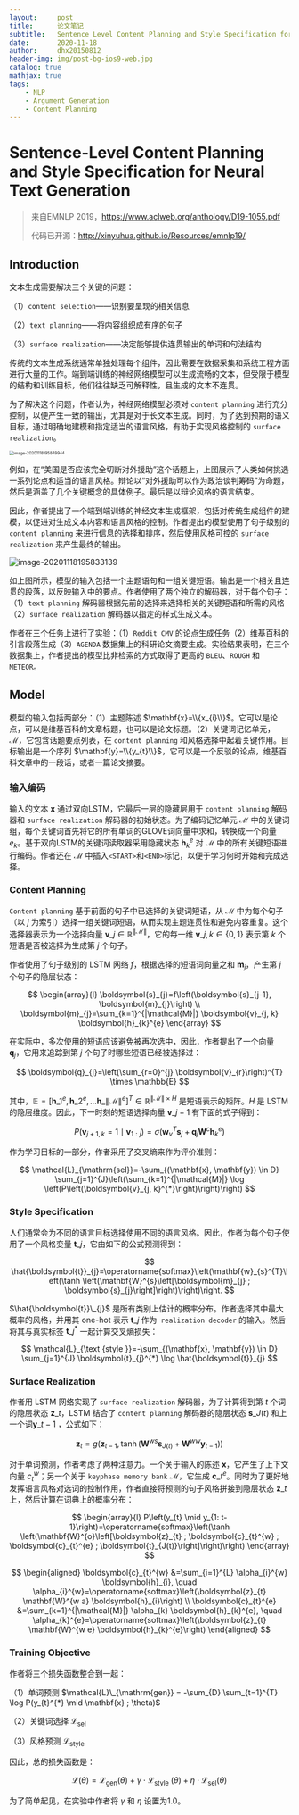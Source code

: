```yaml
---
layout:     post
title:      论文笔记
subtitle:   Sentence Level Content Planning and Style Specification for Neural Text Generation
date:       2020-11-18
author:     dhx20150812
header-img: img/post-bg-ios9-web.jpg
catalog: true
mathjax: true
tags:
    - NLP
    - Argument Generation
    - Content Planning
---
```


# Sentence-Level Content Planning and Style Specification for Neural Text Generation

> 来自EMNLP 2019，<https://www.aclweb.org/anthology/D19-1055.pdf>
>
> 代码已开源：<http://xinyuhua.github.io/Resources/emnlp19/>

##  Introduction

文本生成需要解决三个关键的问题：

（1）`content selection`——识别要呈现的相关信息

（2）`text planning`——将内容组织成有序的句子

（3）`surface realization`——决定能够提供连贯输出的单词和句法结构

传统的文本生成系统通常单独处理每个组件，因此需要在数据采集和系统工程方面进行大量的工作。端到端训练的神经网络模型可以生成流畅的文本，但受限于模型的结构和训练目标，他们往往缺乏可解释性，且生成的文本不连贯。

为了解决这个问题，作者认为，神经网络模型必须对 `content planning` 进行充分控制，以便产生一致的输出，尤其是对于长文本生成。同时，为了达到预期的语义目标，通过明确地建模和指定适当的语言风格，有助于实现风格控制的 `surface realization`。

<img src="https://note.youdao.com/yws/api/personal/file/WEB6e1dcad63165cd7dbb797c0fc3cfef43?method=download&shareKey=f638258f272c5d62e3cb0e11b3f18e81" alt="image-20201118195849944" style="zoom:50%;" />

例如，在“美国是否应该完全切断对外援助”这个话题上，上图展示了人类如何挑选一系列论点和适当的语言风格。辩论以“对外援助可以作为政治谈判筹码”为命题，然后是涵盖了几个关键概念的具体例子。最后是以辩论风格的语言结束。

因此，作者提出了一个端到端训练的神经文本生成框架，包括对传统生成组件的建模，以促进对生成文本内容和语言风格的控制。作者提出的模型使用了句子级别的 `content planning` 来进行信息的选择和排序，然后使用风格可控的 `surface realization` 来产生最终的输出。

![image-20201118195833139](https://note.youdao.com/yws/api/personal/file/WEB692f57f44765614bf437edfda740ff33?method=download&shareKey=846ddcfefc142200b0a34322df1af374)

如上图所示，模型的输入包括一个主题语句和一组关键短语。输出是一个相关且连贯的段落，以反映输入中的要点。作者使用了两个独立的解码器，对于每个句子：（1）`text planning` 解码器根据先前的选择来选择相关的关键短语和所需的风格（2）`surface realization` 解码器以指定的样式生成文本。

作者在三个任务上进行了实验：（1）`Reddit CMV` 的论点生成任务（2）维基百科的引言段落生成（3）`AGENDA` 数据集上的科研论文摘要生成。实验结果表明，在三个数据集上，作者提出的模型比非检索的方式取得了更高的 `BLEU`、`ROUGH` 和 `METEOR`。

## Model

模型的输入包括两部分：（1）主题陈述 $\mathbf{x}=\\{x_{i}\\}$。它可以是论点，可以是维基百科的文章标题，也可以是论文标题。（2）关键词记忆单元，$\mathcal{M}$，它包含话题要点列表，在 `content planning` 和风格选择中起着关键作用。目标输出是一个序列 $\mathbf{y}=\\{y_{t}\\}$，它可以是一个反驳的论点，维基百科文章中的一段话，或者一篇论文摘要。

### 输入编码

输入的文本 $\mathbf{x}$ 通过双向LSTM，它最后一层的隐藏层用于 `content planning` 解码器和  `surface realization` 解码器的初始状态。为了编码记忆单元 $\mathcal{M}$ 中的关键词组，每个关键词首先将它的所有单词的GLOVE词向量中求和，转换成一个向量 $e_{k}$。基于双向LSTM的关键词读取器采用隐藏状态 $\boldsymbol{h}_{k}^{e}$ 对 $\mathcal{M}$ 中的所有关键短语进行编码。作者还在 $\mathcal{M}$ 中插入`<START>`和`<END>`标记，以便于学习何时开始和完成选择。

### Content Planning

`Content planning` 基于前面的句子中已选择的关键词短语，从 $\mathcal{M}$ 中为每个句子（以 $j$ 为索引）选择一组关键词短语，从而实现主题连贯性和避免内容重复。这个选择器表示为一个选择向量 $\boldsymbol{v}\_{j} \in \mathbb{R}^{\|\mathcal{M}\|}$，它的每一维 $\boldsymbol{v}\_{j, k} \in\{0,1\}$ 表示第 $k$ 个短语是否被选择为生成第 $j$ 个句子。

作者使用了句子级别的 LSTM 网络 $f$，根据选择的短语词向量之和 $\boldsymbol{m}_{j}$，产生第 $j$ 个句子的隐层状态：

$$
\begin{array}{l}
\boldsymbol{s}_{j}=f\left(\boldsymbol{s}_{j-1}, \boldsymbol{m}_{j}\right) \\
\boldsymbol{m}_{j}=\sum_{k=1}^{|\mathcal{M}|} \boldsymbol{v}_{j, k} \boldsymbol{h}_{k}^{e}
\end{array}
$$

在实际中，多次使用的短语应该避免被再次选中，因此，作者提出了一个向量 $\boldsymbol{q}_{j}$，它用来追踪到第 $j$ 个句子时哪些短语已经被选择过：

$$
\boldsymbol{q}_{j}=\left(\sum_{r=0}^{j} \boldsymbol{v}_{r}\right)^{T} \times \mathbb{E}
$$

其中，$\mathbb{E}=\left[\boldsymbol{h}\_{1}^{e}, \boldsymbol{h}\_{2}^{e}, \ldots \boldsymbol{h}\_{\|\mathcal{M}\|}^{e}\right]^{T} \in \mathbb{R}^{\|\mathcal{M}\| \times H}$ 是短语表示的矩阵。$H$ 是 LSTM 的隐层维度。因此，下一时刻的短语选择向量 $\boldsymbol{v}\_{j+1}$ 有下面的式子得到：

$$
P\left(\boldsymbol{v}_{j+1, k}=1 \mid \boldsymbol{v}_{1: j}\right)=\sigma\left(\mathbf{w}_{v}^{T} \boldsymbol{s}_{j}+\boldsymbol{q}_{j} \mathbf{W}^{c} \boldsymbol{h}_{k}^{e}\right)
$$

作为学习目标的一部分，作者采用了交叉熵来作为评价准则：

$$
\mathcal{L}_{\mathrm{sel}}=-\sum_{(\mathbf{x}, \mathbf{y}) \in D} \sum_{j=1}^{J}\left(\sum_{k=1}^{|\mathcal{M}|} \log \left(P\left(\boldsymbol{v}_{j, k}^{*}\right)\right)\right)
$$

### Style Specification

人们通常会为不同的语言目标选择使用不同的语言风格。因此，作者为每个句子使用了一个风格变量 $\boldsymbol{t}\_{j}$，它由如下的公式预测得到：

$$
\hat{\boldsymbol{t}}_{j}=\operatorname{softmax}\left(\mathbf{w}_{s}^{T}\left(\tanh \left(\mathbf{W}^{s}\left[\boldsymbol{m}_{j} ; \boldsymbol{s}_{j}\right]\right)\right)\right.
$$

$\hat{\boldsymbol{t}}\_{j}$ 是所有类别上估计的概率分布。作者选择其中最大概率的风格，并用其 one-hot 表示 $\boldsymbol{t}\_{j}$ 作为` realization decoder` 的输入。然后将其与真实标签 $\boldsymbol{t}\_{j}^{*}$ 一起计算交叉熵损失：

$$
\mathcal{L}_{\text {style }}=-\sum_{(\mathbf{x}, \mathbf{y}) \in D} \sum_{j=1}^{J} \boldsymbol{t}_{j}^{*} \log \hat{\boldsymbol{t}}_{j}
$$


### Surface Realization

作者用 LSTM 网络实现了 `surface realization` 解码器，为了计算得到第 $t$ 个词的隐层状态 $\boldsymbol{z}\_{t}$，LSTM 结合了 `content planning` 解码器的隐层状态 $\boldsymbol{s}\_{J(t)}$ 和上一个词$\boldsymbol{y}\_{t-1}$ ，公式如下：

$$
\boldsymbol{z}_{t}=g\left(\boldsymbol{z}_{t-1}, \tanh \left(\mathbf{W}^{w s} \boldsymbol{s}_{J(t)}+\mathbf{W}^{w w} \boldsymbol{y}_{t-1}\right)\right)
$$

对于单词预测，作者考虑了两种注意力。一个关于输入的陈述 $\mathbf{x}$，它产生了上下文向量 $c_{t}^{w}$；另一个关于 `keyphase memory bank` $\mathcal{M}$，它生成 $\boldsymbol{c}\_{t}^{e}$。同时为了更好地发挥语言风格对选词的控制作用，作者直接将预测的句子风格拼接到隐层状态 $\boldsymbol{z}\_{t}$ 上，然后计算在词典上的概率分布：

$$
\begin{array}{l}
P\left(y_{t} \mid y_{1: t-1}\right)=\operatorname{softmax}\left(\tanh \left(\mathbf{W}^{o}\left[\boldsymbol{z}_{t} ; \boldsymbol{c}_{t}^{w} ; \boldsymbol{c}_{t}^{e} ; \boldsymbol{t}_{J(t)}\right]\right)\right) 
\end{array}
$$

$$
\begin{aligned}
\boldsymbol{c}_{t}^{w} &=\sum_{i=1}^{L} \alpha_{i}^{w} \boldsymbol{h}_{i}, \quad \alpha_{i}^{w}=\operatorname{softmax}\left(\boldsymbol{z}_{t} \mathbf{W}^{w a} \boldsymbol{h}_{i}\right) \\
\boldsymbol{c}_{t}^{e} &=\sum_{k=1}^{|\mathcal{M}|} \alpha_{k} \boldsymbol{h}_{k}^{e}, \quad \alpha_{k}^{e}=\operatorname{softmax}\left(\boldsymbol{z}_{t} \mathbf{W}^{w e} \boldsymbol{h}_{k}^{e}\right)
\end{aligned}
$$


### Training Objective

作者将三个损失函数整合到一起：

（1）单词预测 $\mathcal{L}\_{\mathrm{gen}} = -\sum_{D} \sum_{t=1}^{T} \log P(y_{t}^{*} \mid \mathbf{x} ; \theta)$

（2）关键词选择 $\mathcal{L}_{\mathrm{sel}}$

（3）风格预测 $\mathcal{L}_{\text {style }}$

因此，总的损失函数是：

$$
\mathcal{L}(\theta)=\mathcal{L}_{\mathrm{gen}}(\theta)+\gamma \cdot \mathcal{L}_{\text {style }}(\theta)+\eta \cdot \mathcal{L}_{\operatorname{sel}}(\theta)
$$

为了简单起见，在实验中作者将 $\gamma$ 和 $\eta$ 设置为1.0。


